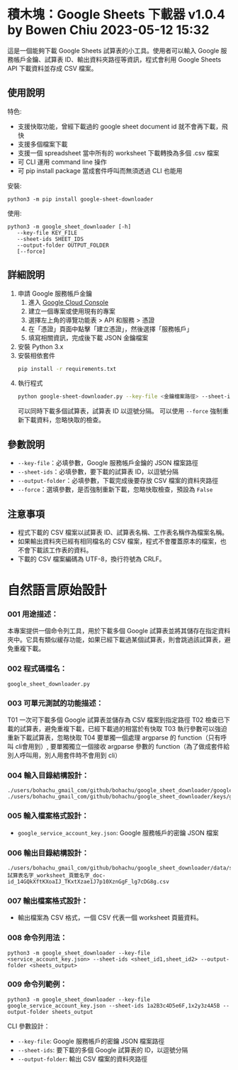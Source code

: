 # 積木塊：Google Sheets 下載器 v1.0.4 by Bowen Chiu 2023-05-12 15:32
這是一個能夠下載 Google Sheets 試算表的小工具。使用者可以輸入 Google 服務帳戶金鑰、試算表 ID、輸出資料夾路徑等資訊，程式會利用 Google Sheets API 下載資料並存成 CSV 檔案。

## 使用說明
特色:
- 支援快取功能，曾經下載過的 google sheet document id 就不會再下載，飛快
- 支援多個檔案下載
- 支援一個 spreadsheet 當中所有的 worksheet 下載轉換為多個 .csv 檔案
- 可 CLI 運用 command line 操作
- 可 pip install package 當成套件呼叫而無須透過 CLI 也能用

安裝:
```
python3 -m pip install google-sheet-downloader
```

使用:
```
python3 -m google_sheet_downloader [-h] 
   --key-file KEY_FILE 
   --sheet-ids SHEET_IDS 
   --output-folder OUTPUT_FOLDER 
   [--force]                               
```

## 詳細說明

1. 申請 Google 服務帳戶金鑰
    1. 進入 [Google Cloud Console](https://console.cloud.google.com/)
    2. 建立一個專案或使用現有的專案
    3. 選擇左上角的導覽功能表 > API 和服務 > 憑證
    4. 在「憑證」頁面中點擊「建立憑證」，然後選擇「服務帳戶」
    5. 填寫相關資訊，完成後下載 JSON 金鑰檔案
2. 安裝 Python 3.x
3. 安裝相依套件
   ```sh
   pip install -r requirements.txt
   ```
4. 執行程式
   ```sh
   python google-sheet-downloader.py --key-file <金鑰檔案路徑> --sheet-ids <試算表 ID> --output-folder <輸出資料夾路徑>
   ```
   可以同時下載多個試算表，試算表 ID 以逗號分隔。
   可以使用 `--force` 強制重新下載資料，忽略快取的檢查。

## 參數說明

- `--key-file`：必填參數，Google 服務帳戶金鑰的 JSON 檔案路徑
- `--sheet-ids`：必填參數，要下載的試算表 ID，以逗號分隔
- `--output-folder`：必填參數，下載完成後要存放 CSV 檔案的資料夾路徑
- `--force`：選填參數，是否強制重新下載，忽略快取檢查，預設為 `False`

## 注意事項

- 程式下載的 CSV 檔案以試算表 ID、試算表名稱、工作表名稱作為檔案名稱。
- 如果輸出資料夾已經有相同檔名的 CSV 檔案，程式不會覆蓋原本的檔案，也不會下載該工作表的資料。
- 下載的 CSV 檔案編碼為 UTF-8，換行符號為 CRLF。

# 自然語言原始設計

### 001 用途描述：

本專案提供一個命令列工具，用於下載多個 Google 試算表並將其儲存在指定資料夾中。它具有類似緩存功能，如果已經下載過某個試算表，則會跳過該試算表，避免重複下載。

### 002 程式碼檔名：

`google_sheet_downloader.py`

### 003 可單元測試的功能描述：

T01 一次可下載多個 Google 試算表並儲存為 CSV 檔案到指定路徑
T02 檢查已下載的試算表，避免重複下載，已經下載過的相當於有快取
T03 執行參數可以強迫重新下載試算表，忽略快取
T04 要單獨一個處理 argparse 的 function（只有呼叫 cli會用到）, 要單獨獨立一個接收 argparse 參數的 function（為了做成套件給別人呼叫用，別人用套件時不會用到 cli）

### 004 輸入目錄結構設計：

```
./users/bohachu_gmail_com/github/bohachu/google_sheet_downloader/google_sheet_downloader.py
./users/bohachu_gmail_com/github/bohachu/google_sheet_downloader/keys/google_service_account_key.json
```

### 005 輸入檔案格式設計：

- `google_service_account_key.json`: Google 服務帳戶的密鑰 JSON 檔案

### 006 輸出目錄結構設計：

```
./users/bohachu_gmail_com/github/bohachu/google_sheet_downloader/data/sheets_output/spreadsheet_試算表名字_worksheet_頁籤名字_doc-id_14GQkXftKXoaIJ_TKxtXzae1J7p10XznGgF_lg7cDG8g.csv
```

### 007 輸出檔案格式設計：

- 輸出檔案為 CSV 格式，一個 CSV 代表一個 worksheet 頁籤資料。

### 008 命令列用法：

```
python3 -m google_sheet_downloader --key-file <service_account_key.json> --sheet-ids <sheet_id1,sheet_id2> --output-folder <sheets_output>
```

### 009 命令列範例：

```
python3 -m google_sheet_downloader --key-file google_service_account_key.json --sheet-ids 1a2B3c4D5e6F,1x2y3z4A5B --output-folder sheets_output
```

CLI 參數設計：

- `--key-file`: Google 服務帳戶的密鑰 JSON 檔案路徑
- `--sheet-ids`: 要下載的多個 Google 試算表的 ID，以逗號分隔
- `--output-folder`: 輸出 CSV 檔案的資料夾路徑
